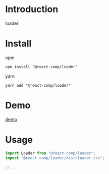 # Introduction

loader

# Install

npm

```shell
npm install "@react-comp/loader"
```

yarn

```shell
yarn add "@react-comp/loader"
```

# Demo

[demo](https://react-comp.github.io/loader/)

# Usage

```js
import Loader from "@react-comp/loader";
import "@react-comp/loader/dist/loader.css";

// ...
```

